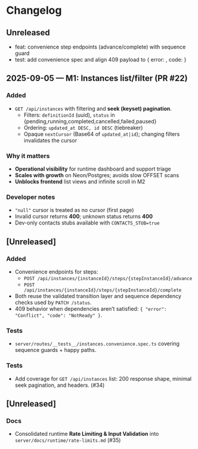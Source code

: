 # Changelog

## Unreleased

- feat: convenience step endpoints (advance/complete) with sequence guard
- test: add convenience spec and align 409 payload to { error: , code: }

## 2025-09-05 — M1: Instances list/filter (PR #22)

### Added

- `GET /api/instances` with filtering and **seek (keyset) pagination**.
  - Filters: `definitionId` (uuid), `status` in {pending,running,completed,cancelled,failed,paused}
  - Ordering: `updated_at DESC, id DESC` (tiebreaker)
  - Opaque `nextCursor` (Base64 of `updated_at|id`); changing filters invalidates the cursor

### Why it matters

- **Operational visibility** for runtime dashboard and support triage
- **Scales with growth** on Neon/Postgres; avoids slow OFFSET scans
- **Unblocks frontend** list views and infinite scroll in M2

### Developer notes

- `"null"` cursor is treated as no cursor (first page)
- Invalid cursor returns **400**; unknown status returns **400**
- Dev-only contacts stubs available with `CONTACTS_STUB=true`

## [Unreleased]

### Added

- Convenience endpoints for steps:
  - `POST /api/instances/{instanceId}/steps/{stepInstanceId}/advance`
  - `POST /api/instances/{instanceId}/steps/{stepInstanceId}/complete`
- Both reuse the validated transition layer and sequence dependency checks used by `PATCH /status`.
- 409 behavior when dependencies aren’t satisfied: `{ "error": "Conflict", "code": "NotReady" }`.

### Tests

- `server/routes/__tests__/instances.convenience.spec.ts` covering sequence guards + happy paths.

### Tests

- Add coverage for `GET /api/instances` list: 200 response shape, minimal seek pagination, and headers. (#34)

## [Unreleased]

### Docs
- Consolidated runtime **Rate Limiting & Input Validation** into `server/docs/runtime/rate-limits.md` (#35)
